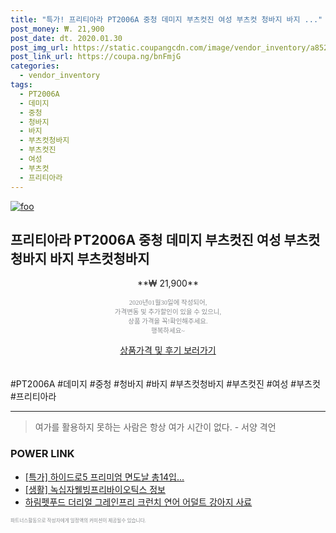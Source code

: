 ```yaml
--- 
title: "특가! 프리티아라 PT2006A 중청 데미지 부츠컷진 여성 부츠컷 청바지 바지 ..." 
post_money: ₩. 21,900 
post_date: dt. 2020.01.30 
post_img_url: https://static.coupangcdn.com/image/vendor_inventory/a852/e0ef0f543d90c10758910360424a96f9206145c21e8bb270803ad7cd556d.jpg 
post_link_url: https://coupa.ng/bnFmjG 
categories: 
  - vendor_inventory 
tags: 
  - PT2006A 
  - 데미지 
  - 중청 
  - 청바지 
  - 바지 
  - 부츠컷청바지 
  - 부츠컷진 
  - 여성 
  - 부츠컷 
  - 프리티아라 
--- 
```

[![foo](https://static.coupangcdn.com/image/vendor_inventory/a852/e0ef0f543d90c10758910360424a96f9206145c21e8bb270803ad7cd556d.jpg)](https://coupa.ng/bnFmjG) 

## 프리티아라 PT2006A 중청 데미지 부츠컷진 여성 부츠컷 청바지 바지 부츠컷청바지 
<p style="text-align: center;">**₩ 21,900**</p> 
<p style="text-align: center;"><span style="color: #898c8f; font-family: Georgia,Times,serif; font-size: 0.75em;">2020년01월30일에 작성되어, <br>가격변동 및 추가할인이 있을 수 있으니,<br> 상품 가격을 꼭!확인해주세요.<br>행복하세요~</span> 
</p>	 
<div markdown="0" style="text-align: center;"><a href="https://coupa.ng/bnFmjG" class="btn btn--success">상품가격 및 후기 보러가기</a></div> 
<br><br> 
  #PT2006A #데미지 #중청 #청바지 #바지 #부츠컷청바지 #부츠컷진 #여성 #부츠컷 #프리티아라 
<hr> 

> 여가를 활용하지 못하는 사람은 항상 여가 시간이 없다. - 서양 격언 


### POWER LINK

* <a href="https://blog.naver.com/sakai111/221786964540" target="_blank">[특가] 하이드로5 프리미엄 면도날 총14입...</a>
* <a href="https://blog.naver.com/santokki14/221775461135" target="_blank"> [생활] 녹십자웰빙프리바이오틱스 정보 </a>
* <a href="https://blog.naver.com/fasyy4321/221790619426" target="_blank">하림펫푸드 더리얼 그레인프리 크런치 연어 어덜트 강아지 사료</a>

<span style="color: #898c8f; font-family: Georgia,Times,serif; font-size: 0.55em;">파트너스활동으로 작성자에게 일정액의 커미션이 제공될수 있습니다.</span> 

